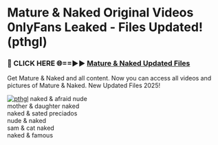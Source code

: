 # Mature & Naked Original Videos 0nlyFans Leaked - Files Updated! (pthgl)

<h3>🔴 CLICK HERE 🌐==►► <a href="https://tinyurl.com/yckcrads" rel="nofollow">Mature & Naked Updated Files</a></h3>

Get Mature & Naked and all content. Now you can access all videos and pictures of Mature & Naked. New Updated Files 2025!

[![pthgl](https://i.imgur.com/hpKpOFt.gif)](https://tinyurl.com/yckcrads)
naked & afraid nude<br>
mother & daughter naked<br>
naked & sated preciados<br>
nude & naked<br>
sam & cat naked<br>
naked & famous